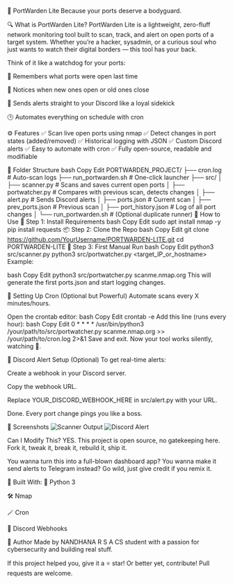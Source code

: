 🚨 PortWarden Lite
Because your ports deserve a bodyguard.

🔍 What is PortWarden Lite?
PortWarden Lite is a lightweight, zero-fluff network monitoring tool built to scan, track, and alert on open ports of a target system. Whether you’re a hacker, sysadmin, or a curious soul who just wants to watch their digital borders — this tool has your back.

Think of it like a watchdog for your ports:

🧠 Remembers what ports were open last time

👀 Notices when new ones open or old ones close

🔔 Sends alerts straight to your Discord like a loyal sidekick

🕒 Automates everything on schedule with cron

⚙️ Features
✅ Scan live open ports using nmap
✅ Detect changes in port states (added/removed)
✅ Historical logging with JSON
✅ Custom Discord alerts
✅ Easy to automate with cron
✅ Fully open-source, readable and modifiable

📂 Folder Structure
bash
Copy
Edit
PORTWARDEN_PROJECT/
├── cron.log                  # Auto-scan logs
├── run_portwarden.sh         # One-click launcher
├── src/
│   ├── scanner.py            # Scans and saves current open ports
│   ├── portwatcher.py        # Compares with previous scan, detects changes
│   ├── alert.py              # Sends Discord alerts
│   ├── ports.json            # Current scan
│   ├── prev_ports.json       # Previous scan
│   ├── port_history.json     # Log of all port changes
│   └── run_portwarden.sh     # (Optional duplicate runner)
🚀 How to Use
🔧 Step 1: Install Requirements
bash
Copy
Edit
sudo apt install nmap -y
pip install requests
📦 Step 2: Clone the Repo
bash
Copy
Edit
git clone https://github.com/YourUsername/PORTWARDEN-LITE.git
cd PORTWARDEN-LITE
🧪 Step 3: First Manual Run
bash
Copy
Edit
python3 src/scanner.py
python3 src/portwatcher.py <target_IP_or_hostname>
Example:

bash
Copy
Edit
python3 src/portwatcher.py scanme.nmap.org
This will generate the first ports.json and start logging changes.

🤖 Setting Up Cron (Optional but Powerful)
Automate scans every X minutes/hours.

Open the crontab editor:
bash
Copy
Edit
crontab -e
Add this line (runs every hour):
bash
Copy
Edit
0 * * * * /usr/bin/python3 /your/path/to/src/portwatcher.py scanme.nmap.org >> /your/path/to/cron.log 2>&1
Save and exit. Now your tool works silently, watching 👀.

💬 Discord Alert Setup (Optional)
To get real-time alerts:

Create a webhook in your Discord server.

Copy the webhook URL.

Replace YOUR_DISCORD_WEBHOOK_HERE in src/alert.py with your URL.

Done. Every port change pings you like a boss.

📸 Screenshots 
![Scanner Output](screenshots/scanner_output.png)
![Discord Alert](screenshots/discord_alert.png)


 Can I Modify This?
YES.
This project is open source, no gatekeeping here. Fork it, tweak it, break it, rebuild it, ship it.

You wanna turn this into a full-blown dashboard app?
You wanna make it send alerts to Telegram instead?
Go wild, just give credit if you remix it.

🙌 Built With:
🐍 Python 3

🛠️ Nmap

🪄 Cron

💬 Discord Webhooks

👤 Author
 Made by NANDHANA R S
A CS student with a passion for cybersecurity and building real stuff.

If this project helped you, give it a ⭐ star!
Or better yet, contribute! Pull requests are welcome.
